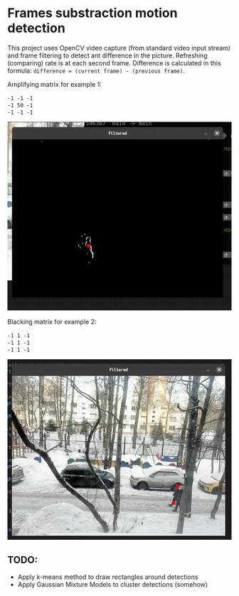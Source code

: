 # Frames substraction motion detection

This project uses OpenCV video capture (from standard video input stream) and frame filtering to detect ant difference in the picture. Refreshing (comparing) rate is at each second frame. Difference is calculated in this formula: `difference = (current frame) - (previous frame)`. 

Amplifying matrix for example 1:
```
-1 -1 -1
-1 50 -1
-1 -1 -1
```

![](https://github.com/korzck/motion-detection/blob/main/example1.gif)

Blacking matrix for example 2:
```
-1 1 -1
-1 1 -1
-1 1 -1
```

![](https://github.com/korzck/motion-detection/blob/main/example2.gif)


## TODO:

- Apply k-means method to draw rectangles around detections
- Apply Gaussian Mixture Models to cluster detections (somehow)
